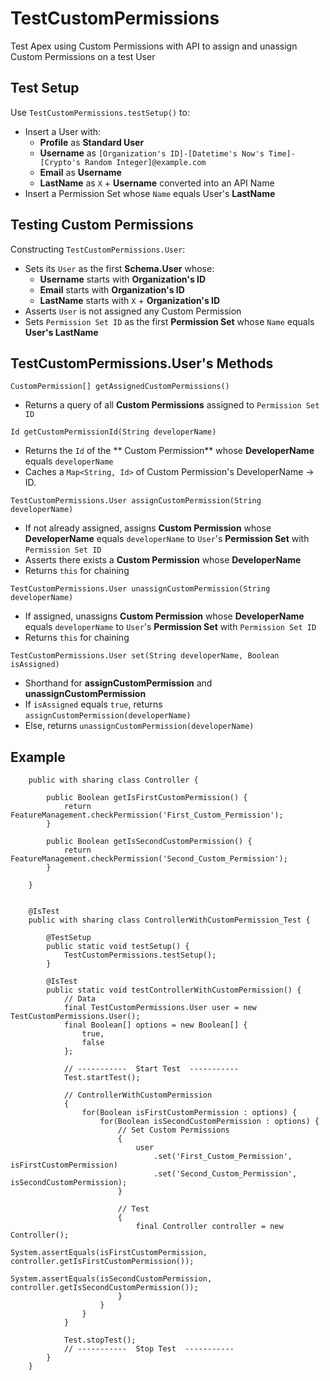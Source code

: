 # TestCustomPermissions
Test Apex using Custom Permissions with API to assign and unassign Custom Permissions on a test User

Test Setup
--------------

Use `TestCustomPermissions.testSetup()` to:
-  Insert a User with:
   -  **Profile** as **Standard User**
   -  **Username** as `[Organization's ID]-[Datetime's Now's Time]-[Crypto's Random Integer]@example.com`
   -  **Email** as **Username**
   -  **LastName** as `X` + **Username** converted into an API Name
-  Insert a Permission Set whose `Name` equals User's **LastName**

Testing Custom Permissions
--------------

Constructing `TestCustomPermissions.User`:
-  Sets its `User` as the first **Schema.User** whose:
   -  **Username** starts with **Organization's ID**
   -  **Email** starts with **Organization's ID**
   -  **LastName** starts with `X` + **Organization's ID**
-  Asserts `User` is not assigned any Custom Permission
-  Sets `Permission Set ID` as the first **Permission Set** whose `Name` equals **User's LastName**

TestCustomPermissions.User's Methods
-------------

`CustomPermission[] getAssignedCustomPermissions()`
- Returns a query of all **Custom Permissions** assigned to `Permission Set ID`

`Id getCustomPermissionId(String developerName)`
-  Returns the `Id` of the ** Custom Permission** whose **DeveloperName** equals `developerName`
-  Caches a `Map<String, Id>` of Custom Permission's DeveloperName -> ID.

`TestCustomPermissions.User assignCustomPermission(String developerName)`
-  If not already assigned, assigns **Custom Permission** whose **DeveloperName** equals `developerName` to `User`'s **Permission Set** with `Permission Set ID`
-  Asserts there exists a **Custom Permission** whose **DeveloperName**
-  Returns `this` for chaining

`TestCustomPermissions.User unassignCustomPermission(String developerName)`
-  If assigned, unassigns **Custom Permission** whose **DeveloperName** equals `developerName` to `User`'s **Permission Set** with `Permission Set ID`
-  Returns `this` for chaining

`TestCustomPermissions.User set(String developerName, Boolean isAssigned)`
-  Shorthand for **assignCustomPermission** and **unassignCustomPermission**
-  If `isAssigned` equals `true`, returns `assignCustomPermission(developerName)`
-  Else, returns `unassignCustomPermission(developerName)`

Example
------------
```apex
    public with sharing class Controller {

        public Boolean getIsFirstCustomPermission() {
            return FeatureManagement.checkPermission('First_Custom_Permission');
        }

        public Boolean getIsSecondCustomPermission() {
            return FeatureManagement.checkPermission('Second_Custom_Permission');
        }

    }


    @IsTest
    public with sharing class ControllerWithCustomPermission_Test {

        @TestSetup
        public static void testSetup() {
            TestCustomPermissions.testSetup();
        }

        @IsTest
        public static void testControllerWithCustomPermission() {
            // Data
            final TestCustomPermissions.User user = new TestCustomPermissions.User();
            final Boolean[] options = new Boolean[] {
                true, 
                false
            };

            // -----------  Start Test  -----------
            Test.startTest();

            // ControllerWithCustomPermission
            {
                for(Boolean isFirstCustomPermission : options) {
                    for(Boolean isSecondCustomPermission : options) {
                        // Set Custom Permissions
                        {
                            user
                                .set('First_Custom_Permission', isFirstCustomPermission)
                                .set('Second_Custom_Permission', isSecondCustomPermission);
                        }
                        
                        // Test
                        {
                            final Controller controller = new Controller();
                            System.assertEquals(isFirstCustomPermission, controller.getIsFirstCustomPermission());
                            System.assertEquals(isSecondCustomPermission, controller.getIsSecondCustomPermission());
                        }
                    }
                }
            }

            Test.stopTest();
            // -----------  Stop Test  -----------
        }
    }
```
